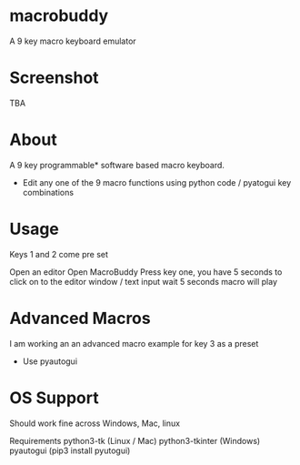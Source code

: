 # macrobuddy
A 9 key macro keyboard emulator

# Screenshot

TBA

# About

A 9 key programmable* software based macro keyboard.

* Edit any one of the 9 macro functions using python code / pyatogui key combinations

# Usage

Keys 1 and 2 come pre set

Open an editor
Open MacroBuddy
Press key one, you have 5 seconds to click  on to the editor window / text input
wait 5 seconds
macro will play

# Advanced Macros
I am working an an advanced macro example for key 3 as a preset
- Use pyautogui

# OS Support

Should work fine across Windows, Mac, linux

Requirements
python3-tk (Linux / Mac)
python3-tkinter (Windows)
pyautogui (pip3 install pyutogui)

